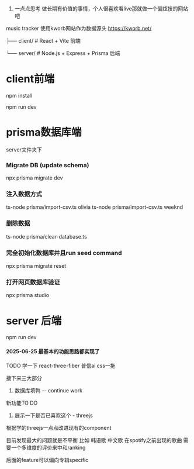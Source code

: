 
1. 一点点思考 做长期有价值的事情，个人很喜欢看live那就做一个偏炫技的网站吧

music tracker
使用kworb网站作为数据源头 https://kworb.net/



├── client/      # React + Vite 前端

└── server/      # Node.js + Express + Prisma 后端


# client前端
npm install  

npm run dev


# prisma数据库端
server文件夹下
### Migrate DB (update schema)
npx prisma migrate dev

### 注入数据方式
ts-node prisma/import-csv.ts olivia
ts-node prisma/import-csv.ts weeknd

### 删除数据
ts-node prisma/clear-database.ts

### 完全初始化数据库并且run seed command
npx prisma migrate reset

### 打开网页数据库验证
npx prisma studio

# server 后端
npm run dev



#### 2025-06-25 最基本的功能思路都实现了
TODO
学一下 react-three-fiber
普信ai css一拖

接下来三大部分
1. 数据库填鸭 -- continue work

新功能TO DO
1. 展示一下是否已喜欢这个 - threejs

根据学的threejs一点点改进现有的component

目前发现最大的问题就是不平衡
比如 韩语歌
中文歌
在spotify之前出现的歌曲
需要一个多维度的评价来中和ranking

后面的feature可以偏向专辑specific



